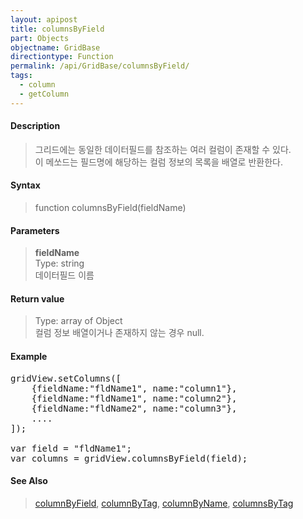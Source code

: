 ```yaml
---
layout: apipost
title: columnsByField
part: Objects
objectname: GridBase
directiontype: Function
permalink: /api/GridBase/columnsByField/
tags:
  - column
  - getColumn
---
```



#### Description

> 그리드에는 동일한 데이터필드를 참조하는 여러 컬럼이 존재할 수 있다.  
> 이 메쏘드는 필드명에 해당하는 컬럼 정보의 목록을 배열로 반환한다.  

#### Syntax

> function columnsByField(fieldName)  

#### Parameters

> **fieldName**  
> Type: string  
> 데이터필드 이름  

#### Return value

> Type: array of Object  
> 컬럼 정보 배열이거나 존재하지 않는 경우 null.  

#### Example

<pre class="prettyprint">
gridView.setColumns([
	{fieldName:"fldName1", name:"column1"},
	{fieldName:"fldName1", name:"column2"},
	{fieldName:"fldName2", name:"column3"},
	....
]);

var field = "fldName1";
var columns = gridView.columnsByField(field);
</pre>

#### See Also
> [columnByField](/api/GridBase/columnByField), [columnByTag](/api/GridBase/columnByTag), [columnByName](/api/GridBase/columnByName), [columnsByTag](/api/GridBase/columnsByTag)